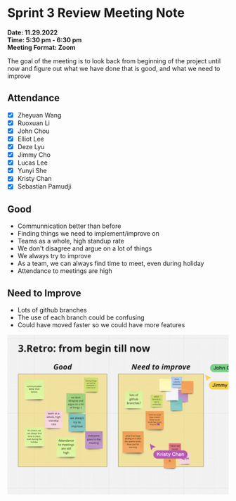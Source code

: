 # Sprint 3 Review Meeting Note #
**Date: 11.29.2022**\
**Time: 5:30 pm - 6:30 pm**\
**Meeting Format: Zoom**

The goal of the meeting is to look back from beginning of the project until now and figure out what we have done that is good, and what we need to improve

## Attendance ##
-  [x] Zheyuan Wang
-  [x] Ruoxuan Li
-  [x] John Chou
-  [x] Elliot Lee
-  [x] Deze Lyu
-  [x] Jimmy Cho
-  [x] Lucas Lee
-  [x] Yunyi She 
-  [x] Kristy Chan
-  [x] Sebastian Pamudji

## Good ##
-  Communnication better than before
- Finding things we need to implement/improve on
-  Teams as a whole, high standup rate
-  We don't disagree and argue on a lot of things
-  We always try to improve
-  As a team, we can always find time to meet, even during holiday
-  Attendance to meetings are high 

## Need to Improve ##
-  Lots of github branches
-  The use of each branch could be confusing
-  Could have moved faster so we could have more features

![11_29_2022_retrospective](11_29_2022_retrospective.png)


